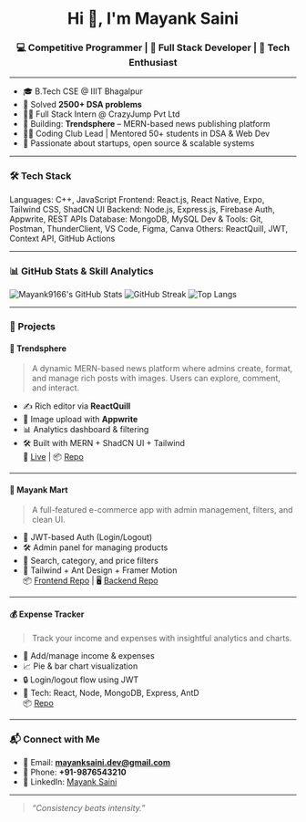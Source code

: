 <h1 align="center">Hi 👋, I'm Mayank Saini</h1>
<h3 align="center">💻 Competitive Programmer | 🔧 Full Stack Developer | 🧠 Tech Enthusiast</h3>

---

- 🎓 B.Tech CSE @ IIIT Bhagalpur  
- 🧠 Solved **2500+ DSA problems**  
- 👨‍💻 Full Stack Intern @ CrazyJump Pvt Ltd  
- 🚀 Building: **Trendsphere** – MERN-based news publishing platform  
- 🧑‍🏫 Coding Club Lead | Mentored 50+ students in DSA & Web Dev  
- 🌱 Passionate about startups, open source & scalable systems  

---

### 🛠️ Tech Stack

Languages: C++, JavaScript
Frontend: React.js, React Native, Expo, Tailwind CSS, ShadCN UI
Backend: Node.js, Express.js, Firebase Auth, Appwrite, REST APIs
Database: MongoDB, MySQL
Dev & Tools: Git, Postman, ThunderClient, VS Code, Figma, Canva
Others: ReactQuill, JWT, Context API, GitHub Actions


---

### 📊 GitHub Stats & Skill Analytics

![Mayank9166's GitHub Stats](https://github-readme-stats.vercel.app/api?username=Mayank9166&show_icons=true&theme=radical)
![GitHub Streak](https://github-readme-streak-stats.herokuapp.com/?user=Mayank9166&theme=radical)
![Top Langs](https://github-readme-stats.vercel.app/api/top-langs/?username=Mayank9166&layout=compact&theme=radical)

---

### 🚀 Projects

#### 📰 **Trendsphere**
> A dynamic MERN-based news platform where admins create, format, and manage rich posts with images. Users can explore, comment, and interact.

- ✍️ Rich editor via **ReactQuill**
- 📸 Image upload with **Appwrite**
- 📊 Analytics dashboard & filtering
- 🛠️ Built with MERN + ShadCN UI + Tailwind  
🔗 [Live](https://trendsphere-second.onrender.com) | 📦 [Repo](https://github.com/Mayank9166/TrendSphere)

---

#### 🛒 **Mayank Mart**
> A full-featured e-commerce app with admin management, filters, and clean UI.

- 👤 JWT-based Auth (Login/Logout)
- 🛠️ Admin panel for managing products
- 🔎 Search, category, and price filters
- 💅 Tailwind + Ant Design + Framer Motion  
📦 [Frontend Repo](https://github.com/Mayank9166/mayank-mart-frontend) | 🖥️ [Backend Repo](https://github.com/Mayank9166/mayank-mart-backend)

---

#### 💰 **Expense Tracker**
> Track your income and expenses with insightful analytics and charts.

- 🧾 Add/manage income & expenses
- 📈 Pie & bar chart visualization
- 🔒 Login/logout flow using JWT
- 🧰 Tech: React, Node, MongoDB, Express, AntD  
📦 [Repo](https://github.com/Mayank9166/Expense-Tracking)

---

### 📬 Connect with Me

- 📧 Email: **mayanksaini.dev@gmail.com**  
- 📱 Phone: **+91-9876543210**  
- 💼 LinkedIn: [Mayank Saini](https://www.linkedin.com/in/mayank-saini-9166)

---

> _“Consistency beats intensity.”_
